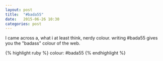```yaml
---
layout: post
title:  "#bada55"
date:   2015-06-26 10:30
categories: post
---
```

I came across a, what i at least think, nerdy colour. writing #bada55 gives you the "badass" colour of the web.
 
{% highlight ruby %}
colour: #bada55
{% endhighlight %}





